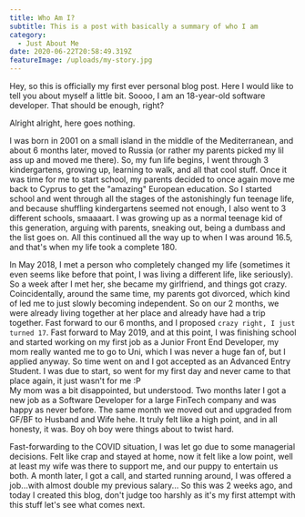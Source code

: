 ```yaml
---
title: Who Am I?
subtitle: This is a post with basically a summary of who I am
category:
  - Just About Me
date: 2020-06-22T20:58:49.319Z
featureImage: /uploads/my-story.jpg
---
```

Hey, so this is officially my first ever personal blog post. Here I would like to tell you about myself a little bit. Soooo, I am an 18-year-old software developer. That should be enough, right? 

Alright alright, here goes nothing. 

I was born in 2001 on a small island in the middle of the Mediterranean, and about 6 months later, moved to Russia (or rather my parents picked my lil ass up and moved me there). So, my fun life begins, I went through 3 kindergartens, growing up, learning to walk, and all that cool stuff. Once it was time for me to start school, my parents decided to once again move me back to Cyprus to get the "amazing" European education. So I started school and went through all the stages of the astonishingly fun teenage life, and because shuffling kindergartens seemed not enough, I also went to 3 different schools, smaaaart. I was growing up as a normal teenage kid of this generation, arguing with parents, sneaking out, being a dumbass and the list goes on. All this continued all the way up to when I was around 16.5, and that's when my life took a complete 180.

In May 2018, I met a person who completely changed my life (sometimes it even seems like before that point, I was living a different life, like seriously). So a week after I met her, she became my girlfriend, and things got crazy. Coincidentally, around the same time, my parents got divorced, which kind of led me to just slowly becoming independent. So on our 2 months, we were already living together at her place and already have had a trip together. Fast forward to our 6 months, and I proposed `crazy right, I just turned 17`. Fast forward to May 2019, and at this point, I was finishing school and started working on my first job as a Junior Front End Developer, my mom really wanted me to go to Uni, which I was never a huge fan of, but I applied anyway. So time went on and I got accepted as an Advanced Entry Student. I was due to start, so went for my first day and never came to that place again, it just wasn't for me :P \
My mom was a bit disappointed, but understood. Two months later I got a new job as a Software Developer for a large FinTech company and was happy as never before. The same month we moved out and upgraded from GF/BF to Husband and Wife hehe. It truly felt like a high point, and in all honesty, it was. Boy oh boy were things about to twist hard.

Fast-forwarding to the COVID situation, I was let go due to some managerial decisions. Felt like crap and stayed at home, now it felt like a low point, well at least my wife was there to support me, and our puppy to entertain us both. A month later, I got a call, and started running around, I was offered a job...with almost double my previous salary... So this was 2 weeks ago, and today I created this blog, don't judge too harshly as it's my first attempt with this stuff let's see what comes next.